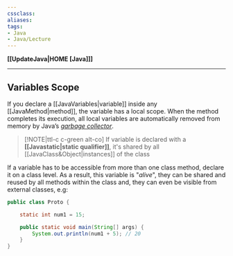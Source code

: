 ```yaml
---
cssclass:
aliases:
tags:
- Java
- Java/Lecture
---
```

**[[UpdateJava|HOME [Java]]]**

---
## Variables Scope
If you declare a [[JavaVariables|variable]] inside any [[JavaMethod|method]], the variable has a local scope. When the method completes its execution, all local variables are automatically removed from memory by Java’s *<u>garbage collector</u>*.

>[!NOTE|ttl-c c-green alt-co] If variable is declared with a **[[Javastatic|static qualifier]]**, it's shared by all [[JavaClass&Object|instances]] of the class

If a variable has to be accessible from more than one class method, declare it on a class level. As a result, this variable is "*alive*", they can be shared and reused by all methods within the class and, they can even be visible from external classes, e.g:
```java
public class Proto {

    static int num1 = 15;

    public static void main(String[] args) {
        System.out.println(num1 + 5); // 20
    }
}
```